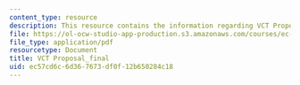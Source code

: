 ```yaml
---
content_type: resource
description: This resource contains the information regarding VCT Proposal_final.
file: https://ol-ocw-studio-app-production.s3.amazonaws.com/courses/ec-s11-engineering-capacity-in-community-based-healthcare-fall-2005/ec57cd6c6d367673df0f12b650284c18_MITEC_S11F05_vct_final_prpsl.pdf
file_type: application/pdf
resourcetype: Document
title: VCT Proposal_final
uid: ec57cd6c-6d36-7673-df0f-12b650284c18
---
```

